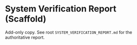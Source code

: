 # System Verification Report (Scaffold)

Add-only copy. See root `SYSTEM_VERIFICATION_REPORT.md` for the authoritative report.
